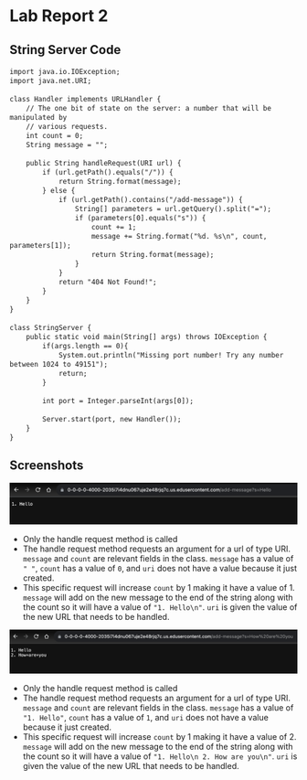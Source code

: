 # Lab Report 2

## String Server Code
```
import java.io.IOException;
import java.net.URI;

class Handler implements URLHandler {
    // The one bit of state on the server: a number that will be manipulated by
    // various requests.
    int count = 0;
    String message = "";

    public String handleRequest(URI url) {
        if (url.getPath().equals("/")) {
            return String.format(message);
        } else {
            if (url.getPath().contains("/add-message")) {
                String[] parameters = url.getQuery().split("=");
                if (parameters[0].equals("s")) {
                    count += 1;
                    message += String.format("%d. %s\n", count, parameters[1]);
                    return String.format(message);
                }
            }
            return "404 Not Found!";
        } 
    }
}

class StringServer {
    public static void main(String[] args) throws IOException {
        if(args.length == 0){
            System.out.println("Missing port number! Try any number between 1024 to 49151");
            return;
        }

        int port = Integer.parseInt(args[0]);

        Server.start(port, new Handler());
    }
}
```

## Screenshots 
![Image](addHello.png)
* Only the handle request method is called 
* The handle request method requests an argument for a url of type URI. `message` and `count` are relevant fields in the class. `message` has a value of `" "`, `count` has a value of `0`, and `uri` does not have a value because it just created.
* This specific request will increase `count` by 1 making it have a value of 1. `message` will add on the new message to the end of the string along with the count so it will have a value of `"1. Hello\n"`. `uri` is given the value of the new URL that needs to be handled. 

![Image](addHowAreYou.png)
* Only the handle request method is called 
* The handle request method requests an argument for a url of type URI. `message` and `count` are relevant fields in the class. `message` has a value of `"1. Hello"`, `count` has a value of `1`, and `uri` does not have a value because it just created.
* This specific request will increase `count` by 1 making it have a value of 2. `message` will add on the new message to the end of the string along with the count so it will have a value of `"1. Hello\n 2. How are you\n"`. `uri` is given the value of the new URL that needs to be handled. 
